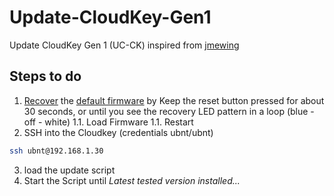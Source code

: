 # Update-CloudKey-Gen1
Update CloudKey Gen 1 (UC-CK) inspired from [jmewing](https://github.com/jmewing/uckp-gen2)

## Steps to do

1. [Recover](https://help.ui.com/hc/en-us/articles/220334168-UniFi-Cloud-Key-Emergency-Recovery-UI) the [default firmware](https://www.ubnt.com/download/unifi/unifi-cloud-key) by Keep the reset button pressed for about 30 seconds, or until you see the recovery LED pattern in a loop (blue - off - white)
1.1. Load Firmware
1.1. Restart
2. SSH into the Cloudkey (credentials ubnt/ubnt)
```bash
ssh ubnt@192.168.1.30
```
3. load the update script
4. Start the Script until *Latest tested version installed...*
